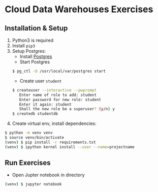 # Cloud Data Warehouses Exercises

## Installation & Setup

1. Python3 is required
2. Install `pip3`
3. Setup Postgres:  
    * Install [Postgres](https://www.postgresql.org/download/)
    * Start Postgres
    ```bash
    $ pg_ctl -D /usr/local/var/postgres start
    ```
    * Create user `student`
    ```bash
    $ createuser --interactive --pwprompt
       Enter name of role to add: student
       Enter password for new role: student
       Enter it again: student
       Shall the new role be a superuser? (y/n) y
    $ createdb studentdb
    ```
4. Create virtual env, install dependencies:
```bash
$ python -m venv venv
$ source venv/bin/activate
(venv) $ pip install -r requirements.txt
(venv) $ ipython kernel install --user --name=projectname  
```

## Run Exercises

* Open Jupter notebook in directory
```bash
(venv) $ jupyter notebook
```